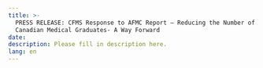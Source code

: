 ```yaml
---
title: >-
  PRESS RELEASE: CFMS Response to AFMC Report – Reducing the Number of Unmatched
  Canadian Medical Graduates- A Way Forward
date:
description: Please fill in description here.
lang: en
---
```

